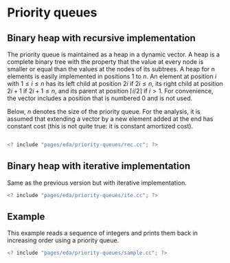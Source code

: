 # Priority queues

## Binary heap with recursive implementation

The priority queue is maintained as a heap in a dynamic vector. A
heap is a complete binary tree with the property that the value at
every node is smaller or equal than the values at the nodes of its
subtrees. A heap for n elements is easily implemented in
positions $1$ to $n$. An element at position $i$ with $1 \le i \le
n$ has its left child at position $2i$ if $2i \le n$, its right
child at position $2i+1$ if $2i+1 \leq n$, and its parent at
position $\lceil i/2\rceil$ if $i > 1$. For convenience, the vector
includes a position that is numbered 0 and is not used.

Below, $n$ denotes the size of the priority queue. For the
analysis, it is assumed that extending a vector by a new element
added at the end has constant cost (this is not quite true: it is
constant amortized cost).

```c++

<? include "pages/eda/priority-queues/rec.cc"; ?>

```

## Binary heap with iterative implementation

Same as the previous version but with iterative implementation.

```c++
<? include "pages/eda/priority-queues/ite.cc"; ?>
```

## Example

This example reads a sequence of integers and prints them back in increasing order
using a priority queue.

```c++
<? include "pages/eda/priority-queues/sample.cc"; ?>
```

<Autors autors="jpetit"/>

